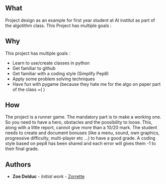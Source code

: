 ## What
Project design as an example for first year student at AI institut as part of the algotithm class.
This Project has multiple goals :

## Why
This project has multiple goals :
* Learn to use/create classes in python
* Get familiar to github
* Get familiar with a coding style (Simplify Pep8)
* Apply some problem solving techniques
* Have fun with pygame (because they hate me for the algo on paper part of the class =( )

## How
The project is a runner game.
The mandatory part is to make a working one. So you need to have a hero, obstacles and the possibility to loose.
This, along with a little report, cannot give more than a 10/20 mark.
The student needs to create and document bonuses (like a menu, sound, own graphics, progressive difficulty, multi-player etc ...) to have a good grade.
A coding style based on pep8 has been shared and each error will gives them -1 to their final grade.

## Authors

* **Zoe Delduc** - *Initial work* - [Zorrette](https://github.com/Zorrette)
